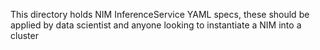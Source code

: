 This directory holds NIM InferenceService YAML specs, these should be applied by data scientist and anyone looking to instantiate a NIM into a cluster

